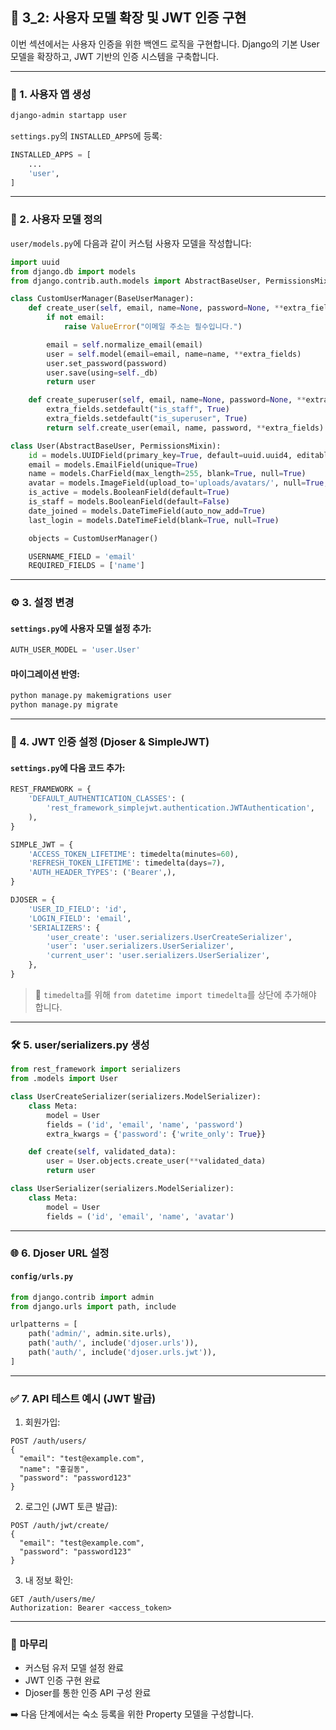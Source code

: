 ## 🔐 3\_2: 사용자 모델 확장 및 JWT 인증 구현

이번 섹션에서는 사용자 인증을 위한 백엔드 로직을 구현합니다. Django의 기본 User 모델을 확장하고, JWT 기반의 인증 시스템을 구축합니다.

---

### 👤 1. 사용자 앱 생성

```bash
django-admin startapp user
```

`settings.py`의 `INSTALLED_APPS`에 등록:

```python
INSTALLED_APPS = [
    ...
    'user',
]
```

---

### 🧱 2. 사용자 모델 정의

`user/models.py`에 다음과 같이 커스텀 사용자 모델을 작성합니다:

```python
import uuid
from django.db import models
from django.contrib.auth.models import AbstractBaseUser, PermissionsMixin, BaseUserManager

class CustomUserManager(BaseUserManager):
    def create_user(self, email, name=None, password=None, **extra_fields):
        if not email:
            raise ValueError("이메일 주소는 필수입니다.")

        email = self.normalize_email(email)
        user = self.model(email=email, name=name, **extra_fields)
        user.set_password(password)
        user.save(using=self._db)
        return user

    def create_superuser(self, email, name=None, password=None, **extra_fields):
        extra_fields.setdefault("is_staff", True)
        extra_fields.setdefault("is_superuser", True)
        return self.create_user(email, name, password, **extra_fields)

class User(AbstractBaseUser, PermissionsMixin):
    id = models.UUIDField(primary_key=True, default=uuid.uuid4, editable=False)
    email = models.EmailField(unique=True)
    name = models.CharField(max_length=255, blank=True, null=True)
    avatar = models.ImageField(upload_to='uploads/avatars/', null=True, blank=True)
    is_active = models.BooleanField(default=True)
    is_staff = models.BooleanField(default=False)
    date_joined = models.DateTimeField(auto_now_add=True)
    last_login = models.DateTimeField(blank=True, null=True)

    objects = CustomUserManager()

    USERNAME_FIELD = 'email'
    REQUIRED_FIELDS = ['name']
```

---

### ⚙️ 3. 설정 변경

#### `settings.py`에 사용자 모델 설정 추가:

```python
AUTH_USER_MODEL = 'user.User'
```

#### 마이그레이션 반영:

```bash
python manage.py makemigrations user
python manage.py migrate
```

---

### 🔑 4. JWT 인증 설정 (Djoser & SimpleJWT)

#### `settings.py`에 다음 코드 추가:

```python
REST_FRAMEWORK = {
    'DEFAULT_AUTHENTICATION_CLASSES': (
        'rest_framework_simplejwt.authentication.JWTAuthentication',
    ),
}

SIMPLE_JWT = {
    'ACCESS_TOKEN_LIFETIME': timedelta(minutes=60),
    'REFRESH_TOKEN_LIFETIME': timedelta(days=7),
    'AUTH_HEADER_TYPES': ('Bearer',),
}

DJOSER = {
    'USER_ID_FIELD': 'id',
    'LOGIN_FIELD': 'email',
    'SERIALIZERS': {
        'user_create': 'user.serializers.UserCreateSerializer',
        'user': 'user.serializers.UserSerializer',
        'current_user': 'user.serializers.UserSerializer',
    },
}
```

> 🔁 `timedelta`를 위해 `from datetime import timedelta`를 상단에 추가해야 합니다.

---

### 🛠 5. user/serializers.py 생성

```python
from rest_framework import serializers
from .models import User

class UserCreateSerializer(serializers.ModelSerializer):
    class Meta:
        model = User
        fields = ('id', 'email', 'name', 'password')
        extra_kwargs = {'password': {'write_only': True}}

    def create(self, validated_data):
        user = User.objects.create_user(**validated_data)
        return user

class UserSerializer(serializers.ModelSerializer):
    class Meta:
        model = User
        fields = ('id', 'email', 'name', 'avatar')
```

---

### 🌐 6. Djoser URL 설정

#### `config/urls.py`

```python
from django.contrib import admin
from django.urls import path, include

urlpatterns = [
    path('admin/', admin.site.urls),
    path('auth/', include('djoser.urls')),
    path('auth/', include('djoser.urls.jwt')),
]
```

---

### ✅ 7. API 테스트 예시 (JWT 발급)

1. 회원가입:

```http
POST /auth/users/
{
  "email": "test@example.com",
  "name": "홍길동",
  "password": "password123"
}
```

2. 로그인 (JWT 토큰 발급):

```http
POST /auth/jwt/create/
{
  "email": "test@example.com",
  "password": "password123"
}
```

3. 내 정보 확인:

```http
GET /auth/users/me/
Authorization: Bearer <access_token>
```

---

### 🧹 마무리

* 커스텀 유저 모델 설정 완료
* JWT 인증 구현 완료
* Djoser를 통한 인증 API 구성 완료

➡️ 다음 단계에서는 숙소 등록을 위한 Property 모델을 구성합니다.
